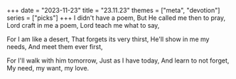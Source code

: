 +++
date = "2023-11-23"
title = "23.11.23"
themes = ["meta", "devotion"]
series = ["picks"]
+++
I didn't have a poem,
But He called me then to pray,
Lord craft in me a poem,
Lord teach me what to say,

For I am like a desert,
That forgets its very thirst,
He'll show in me my needs,
And meet them ever first,

For I'll walk with him tomorrow,
Just as I have today,
And learn to not forget,
My need, my want, my love.
